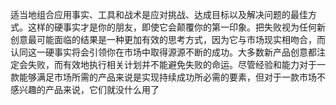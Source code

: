 适当地组合应用事实、工具和战术是应对挑战、达成目标以及解决问题的最佳方式。这样的硬事实才是你的朋友，即使它会颠覆你的第一印象。把失败视为任何新创意最可能面临的结果是一种更加有效的思考方式，因为它与市场现实相吻合，而认同这一硬事实将会引领你在市场中取得源源不断的成功。大多数新产品创意都注定会失败，而有效地执行相关计划并不能避免失败的命运。尽管经验和能力对于一款能够满足市场所需的产品来说是实现持续成功所必需的要素，但对于一款市场不感兴趣的产品来说，它们就没什么用了

